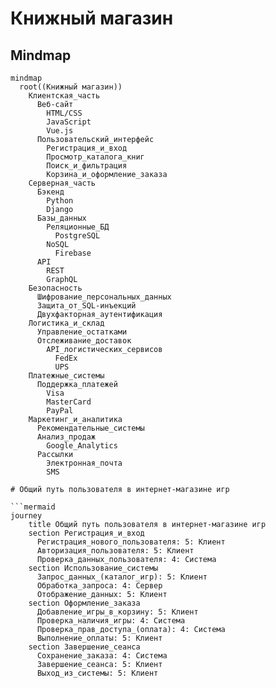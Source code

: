 # Книжный магазин

## Mindmap

```mermaid
mindmap
  root((Книжный магазин))
    Клиентская_часть
      Веб-сайт
        HTML/CSS
        JavaScript
        Vue.js
      Пользовательский_интерфейс
        Регистрация_и_вход
        Просмотр_каталога_книг
        Поиск_и_фильтрация
        Корзина_и_оформление_заказа
    Серверная_часть
      Бэкенд
        Python
        Django
      Базы_данных
        Реляционные_БД
          PostgreSQL
        NoSQL
          Firebase
      API
        REST
        GraphQL
    Безопасность
      Шифрование_персональных_данных
      Защита_от_SQL-инъекций
      Двухфакторная_аутентификация
    Логистика_и_склад
      Управление_остатками
      Отслеживание_доставок
        API_логистических_сервисов
          FedEx
          UPS
    Платежные_системы
      Поддержка_платежей
        Visa
        MasterCard
        PayPal
    Маркетинг_и_аналитика
      Рекомендательные_системы
      Анализ_продаж
        Google_Analytics
      Рассылки
        Электронная_почта
        SMS

# Общий путь пользователя в интернет-магазине игр

```mermaid
journey
    title Общий путь пользователя в интернет-магазине игр
    section Регистрация_и_вход
      Регистрация_нового_пользователя: 5: Клиент
      Авторизация_пользователя: 5: Клиент
      Проверка_данных_пользователя: 4: Система
    section Использование_системы
      Запрос_данных_(каталог_игр): 5: Клиент
      Обработка_запроса: 4: Сервер
      Отображение_данных: 5: Клиент
    section Оформление_заказа
      Добавление_игры_в_корзину: 5: Клиент
      Проверка_наличия_игры: 4: Система
      Проверка_прав_доступа_(оплата): 4: Система
      Выполнение_оплаты: 5: Клиент
    section Завершение_сеанса
      Сохранение_заказа: 4: Система
      Завершение_сеанса: 5: Клиент
      Выход_из_системы: 5: Клиент
